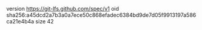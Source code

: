 version https://git-lfs.github.com/spec/v1
oid sha256:a45dcd2a7b3a0a7ece50c868efadec6384bd9de7d05f9913197a586ca21e4b4a
size 42
